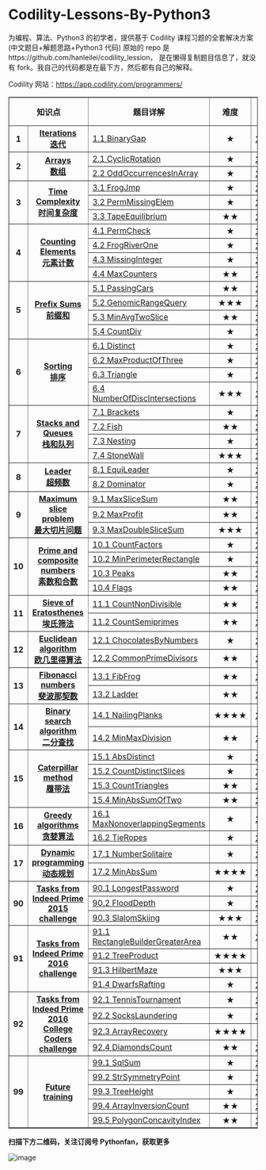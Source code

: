 # Codility-Lessons-By-Python3

为编程、算法、Python3 的初学者，提供基于 Codility 课程习题的全套解决方案(中文题目+解题思路+Python3 代码) 原始的 repo 是https://github.com/hanleilei/codility_lession， 是在懒得复制题目信息了，就没有 fork。我自己的代码都是在最下方，然后都有自己的解释。

Codility 网站：https://app.codility.com/programmers/

<body>   
<table cellspacing="1" cellpadding="1" frame="solid" border="1"  align='border_left'>

<tr>   
	<th colspan="2"> 知识点</th>
	<th> 题目详解</th>
	<th> 难度</th>
	<th> 结果查看</th>
</tr>  
<tr>   
	<th> 1</th>
	<th><a href="https://github.com/hanleilei/codility_lession/tree/master/L1_Iterations">Iterations<br>迭代</a></th>
	<td><a href="https://github.com/hanleilei/codility_lession/blob/master/L1_Iterations/1.1%20BinaryGap.md">1.1 BinaryGap</a></td>
	<th> ★</th>
	<th><a href="https://app.codility.com/demo/results/trainingBY38FS-UWK/">100%</a></th>
</tr>

<tr>   
	<th rowspan="2"> 2</th>
	<th rowspan="2" style='border-left'><a href="https://github.com/hanleilei/codility_lession/tree/master/L2_Arrays">Arrays<br>数组</a></th>
	 <td><a href="https://github.com/hanleilei/codility_lession/blob/master/L2_Arrays/2.1%20CyclicRotation.md">2.1 CyclicRotation</a></td>
	<th> ★</th>
	<th><a href="https://app.codility.com/demo/results/trainingH2WH6U-Z28/">100%</a></th>	
</tr>
	<td><a href="https://github.com/hanleilei/codility_lession/blob/master/L2_Arrays/2.2%20OddOccurrencesInArray.md">2.2 OddOccurrencesInArray</a></td>
	<th> ★</th>	
	<th><a href="https://app.codility.com/demo/results/training9GN2X6-JS4/">100%</a></th>
</tr>

<tr>   
	<th rowspan="3"> 3</th>
	<th rowspan="3"><a href="https://github.com/hanleilei/codility_lession/tree/master/L3_Time%20Complexity">Time Complexity<br>时间复杂度</a></th>
	<td><a href="https://github.com/hanleilei/codility_lession/blob/master/L3_Time%20Complexity/3.1%20FrogJmp.md">3.1 FrogJmp</a></td>
	<th> ★</th>
	<th><a href="https://app.codility.com/demo/results/trainingT3B4HR-72W/">100%</a></th>
</tr> 
<tr> 
	<td><a href="https://github.com/hanleilei/codility_lession/blob/master/L3_Time%20Complexity/3.2%20PermMissingElem.md">3.2 PermMissingElem</a></td>
	<th> ★</th>
	<th><a href="https://app.codility.com/demo/results/trainingHU486N-49W/">100%</a></th>	
</tr> 
<tr> 
	<td><a href="https://github.com/hanleilei/codility_lession/blob/master/L3_Time%20Complexity/3.3%20TapeEquilibrium.md">3.3 TapeEquilibrium</a></td>
	<th> ★★</th>
	<th><a href="https://app.codility.com/demo/results/trainingYFZYFD-Y7A/">100%</a></th>	
</tr>

<tr>   
	<th rowspan="4"> 4</th>
	<th rowspan="4"><a href="https://github.com/hanleilei/codility_lession/tree/master/L4_Counting%20Elements">Counting Elements<br>元素计数</a></th>
	<td><a href="https://github.com/hanleilei/codility_lession/blob/master/L4_Counting%20Elements/4.1%20PermCheck.md">4.1 PermCheck</a></td>
	<th> ★</th>
	<th><a href="https://app.codility.com/demo/results/trainingH2KGQQ-6FZ/">100%</a></th>		
</tr> 
<tr> 
	<td><a href="https://github.com/hanleilei/codility_lession/blob/master/L4_Counting%20Elements/4.2%20FrogRiverOne.md">4.2 FrogRiverOne</a></td>
	<th> ★</th>
	<th><a href="https://app.codility.com/demo/results/training2FZ983-NCH/">100%</a></th>		
</tr> 
<tr> 
	<td><a href="https://github.com/hanleilei/codility_lession/blob/master/L4_Counting%20Elements/4.3%20MissingInteger.md">4.3 MissingInteger</a></td>
	<th> ★</th>
	<th><a href="https://app.codility.com/demo/results/trainingRKE22K-MTS/">100%</a></th>		
</tr> 
<tr> 
	<td><a href="https://github.com/hanleilei/codility_lession/blob/master/L4_Counting%20Elements/4.4%20MaxCounters.md">4.4 MaxCounters</a></td>
	<th> ★★</th>
	<th><a href="https://app.codility.com/demo/results/trainingQYBGG4-Z4F/">100%</a></th>		
</tr>

<tr>   
	<th rowspan="4"> 5</th>
	<th rowspan="4"><a href="https://github.com/hanleilei/codility_lession/tree/master/L5_Prefix%20Sums">
Prefix Sums<br>前缀和</a></th>
	<td><a href="https://github.com/hanleilei/codility_lession/blob/master/L5_Prefix%20Sums/5.1%20PassingCars.md">5.1 PassingCars</a></td>
	<th> ★★</th>
	<th><a href="https://app.codility.com/demo/results/trainingANR5YN-92G/">100%</a></th>		
</tr> 
<tr> 
	<td><a href="https://github.com/hanleilei/codility_lession/blob/master/L5_Prefix%20Sums/5.2%20GenomicRangeQuery.md">5.2 GenomicRangeQuery</a></td>
	<th> ★★★</th>
	<th><a href="https://app.codility.com/demo/results/trainingBSCPV8-ZHR/">100%</a></th>		
</tr> 
<tr> 
	<td><a href="https://github.com/hanleilei/codility_lession/blob/master/L5_Prefix%20Sums/5.3%20MinAvgTwoSlice.md">5.3 MinAvgTwoSlice</a></td>
	<th> ★★</th>
	<th><a href="https://app.codility.com/demo/results/training6MFC8U-9G6/">100%</a></th>		
</tr> 
<tr> 
	<td><a href="https://github.com/hanleilei/codility_lession/blob/master/L5_Prefix%20Sums/5.4%20CountDiv.md">5.4 CountDiv</a></td>
	<th> ★</th>
	<th><a href="https://app.codility.com/demo/results/trainingZKZSNR-862/">100%</a></th>		
</tr>

<tr>   
	<th rowspan="4"> 6</th>
	<th rowspan="4"><a href="https://github.com/hanleilei/codility_lession/tree/master/L6_Sorting">
Sorting<br>排序</a></th>
	<td><a href="https://github.com/hanleilei/codility_lession/blob/master/L6_Sorting/6.1%20Distinct.md">6.1 Distinct</a></td>
	<th> ★</th>
	<th><a href="https://app.codility.com/demo/results/trainingCWYMX6-69B/">100%</a></th>		
</tr> 
<tr> 
	<td><a href="https://github.com/hanleilei/codility_lession/blob/master/L6_Sorting/6.2%20MaxProductOfThree.md">6.2 MaxProductOfThree</a></td>
	<th> ★</th>
	<th><a href="https://app.codility.com/demo/results/trainingSV74NX-V5W/">100%</a></th>		
</tr> 
<tr> 
	<td><a href="https://github.com/hanleilei/codility_lession/blob/master/L6_Sorting/6.3%20Triangle.md">6.3 Triangle</a></td>
	<th> ★</th>
	<th><a href="https://app.codility.com/demo/results/trainingVE7HEQ-4JB/">100%</a></th>		
</tr>

<tr> 
	<td><a href="https://github.com/hanleilei/codility_lession/blob/master/L6_Sorting/6.4%20NumberOfDiscIntersections.md">6.4 NumberOfDiscIntersections</a></td>
	<th> ★★★</th>
	<th><a href="https://app.codility.com/demo/results/training6QEM35-K32/">100%</a></th>		
</tr>

<tr>   
	<th rowspan="4"> 7</th>
	<th rowspan="4"><a href="https://github.com/hanleilei/codility_lession/tree/master/L7_Stacks%20and%20Queues">
Stacks and Queues<br>栈和队列</a></th>
	<td><a href="https://github.com/hanleilei/codility_lession/blob/master/L7_Stacks%20and%20Queues/7.1%20Brackets.md">7.1 Brackets</a></td>
	<th> ★</th>
	<th><a href="https://app.codility.com/demo/results/training8TMM4E-Z8M/">100%</a></th>	
</tr> 
<tr> 
	<td><a href="https://github.com/hanleilei/codility_lession/blob/master/L7_Stacks%20and%20Queues/7.2%20Fish.md">7.2 Fish</a></td>
	<th> ★★</th>
	<th><a href="https://app.codility.com/demo/results/training4DPX69-683/">100%</a></th>	
</tr> 
<tr> 
	<td><a href="https://github.com/hanleilei/codility_lession/blob/master/L7_Stacks%20and%20Queues/7.3%20Nesting.md">7.3 Nesting</a></td>
	<th> ★</th>
	<th><a href="https://app.codility.com/demo/results/trainingZY2Q9V-KFE/">100%</a></th>	
</tr>

<tr> 
	<td><a href="https://github.com/hanleilei/codility_lession/blob/master/L7_Stacks%20and%20Queues/7.4%20StoneWall.md">7.4 StoneWall</a></td>
	<th> ★★★</th>
	<th><a href="https://app.codility.com/demo/results/trainingSV4KYG-SXR/">100%</a></th>	
</tr>

<tr>   
	<th rowspan="2"> 8</th>
	<th rowspan="2"><a href="https://github.com/hanleilei/codility_lession/tree/master/L8_Leader">
Leader<br>超频数</a></th>
	<td><a href="https://github.com/hanleilei/codility_lession/blob/master/L8_Leader/8.1%20EquiLeader.md">8.1 EquiLeader</a></td>
	<th> ★</th>
	<th><a href="https://app.codility.com/demo/results/training88YQPR-AU6/">100%</a></th>	
</tr> 
<tr> 
	<td><a href="https://github.com/hanleilei/codility_lession/blob/master/L8_Leader/8.2%20Dominator.md">8.2 Dominator</a></td>
	<th> ★</th>
	<th><a href="https://app.codility.com/demo/results/trainingS8SV7R-SK3/">100%</a></th>	
</tr>

<tr>   
	<th rowspan="3"> 9</th>
	<th rowspan="3"><a href="https://github.com/hanleilei/codility_lession/tree/master/L9_Maximum%20Slice%20Problem">Maximum slice problem<br>最大切片问题</a></th>
	<td><a href="https://github.com/hanleilei/codility_lession/blob/master/L9_Maximum%20Slice%20Problem/9.1%20MaxSliceSum.md">9.1 MaxSliceSum</a></td>
	<th> ★★</th>
	<th><a href="https://app.codility.com/demo/results/training4PCFXN-W8X/">100%</a></th>	
</tr> 
<tr> 
	<td><a href="https://github.com/hanleilei/codility_lession/blob/master/L9_Maximum%20Slice%20Problem/9.2%20MaxProfit.md">9.2 MaxProfit</a></td>
	<th> ★★</th>
	<th><a href="https://app.codility.com/demo/results/trainingJAB4JQ-WQ8/">100%</a></th>	
</tr> 
<tr> 
	<td><a href="https://github.com/hanleilei/codility_lession/blob/master/L9_Maximum%20Slice%20Problem/9.3%20%20MaxDoubleSliceSum.md">9.3 MaxDoubleSliceSum</a></td>
	<th> ★★★</th>
	<th><a href="https://app.codility.com/demo/results/trainingJDPHDE-J5M/">100%</a></th>	
</tr>

<tr>   
	<th rowspan="4"> 10</th>
	<th rowspan="4"><a href="https://github.com/hanleilei/codility_lession/tree/master/L10_Prime%20and%20composite%20numbers">Prime and composite numbers<br>素数和合数</a></th>
	<td><a href="https://github.com/hanleilei/codility_lession/blob/master/L10_Prime%20and%20composite%20numbers/10.1%20CountFactors.md">10.1 CountFactors</a></td>
	<th> ★</th>
	<th><a href="https://app.codility.com/demo/results/trainingQDKHRF-E5B/">100%</a></th>	
</tr> 
<tr> 
	<td><a href="https://github.com/hanleilei/codility_lession/blob/master/L10_Prime%20and%20composite%20numbers/10.2%20MinPerimeterRectangle.md">10.2 MinPerimeterRectangle</a></td>
	<th> ★</th>
	<th><a href="https://app.codility.com/demo/results/trainingUPVG9W-BA7/">100%</a></th>	
</tr> 
<tr> 
	<td><a href="https://github.com/hanleilei/codility_lession/blob/master/L10_Prime%20and%20composite%20numbers/10.3%20Peaks.md">10.3 Peaks</a></td>
	<th> ★★</th>
	<th><a href="https://app.codility.com/demo/results/trainingUAKMQZ-4CF/">100%</a></th>	
</tr> 
<tr> 
	<td><a href="https://github.com/hanleilei/codility_lession/blob/master/L10_Prime%20and%20composite%20numbers/10.4%20Flags.md">10.4 Flags</a></td>
	<th> ★★</th>
	<th><a href="https://app.codility.com/demo/results/trainingZZA54M-S5Z/">100%</a></th>	
</tr>

<tr>   
	<th rowspan="2"> 11</th>
	<th rowspan="2"><a href="https://github.com/hanleilei/codility_lession/tree/master/L11_Sieve%20of%20Eratosthenes">Sieve of Eratosthenes<br>埃氏筛法</a></th>
	<td><a href="https://github.com/hanleilei/codility_lession/blob/master/L11_Sieve%20of%20Eratosthenes/11.1%20CountNonDivisible.md">11.1 CountNonDivisible</a></td>
	<th> ★★</th>
	<th><a href="https://app.codility.com/demo/results/trainingD8YRHG-NZ7/">100%</a></th>	
</tr> 
<tr> 
	<td><a href="https://github.com/hanleilei/codility_lession/blob/master/L11_Sieve%20of%20Eratosthenes/11.2%20CountSemiprimes.md">11.2 CountSemiprimes</a></td>
	<th> ★★</th>
	<th><a href="https://app.codility.com/demo/results/trainingMUSK5X-7YJ/">100%</a></th>	
</tr>

<tr>   
	<th rowspan="2"> 12</th>
	<th rowspan="2"><a href="https://github.com/hanleilei/codility_lession/tree/master/L12_Euclidean%20algorithm">Euclidean algorithm<br>欧几里得算法</a></th>
	<td><a href="https://github.com/hanleilei/codility_lession/blob/master/L12_Euclidean%20algorithm/12.1%20ChocolatesByNumbers.md">12.1 ChocolatesByNumbers</a></td>
	<th> ★</th>
	<th><a href="https://app.codility.com/c/run/trainingJ7MCG6-74V/">100%</a></th>	
</tr> 
<tr> 
	<td><a href="https://github.com/hanleilei/codility_lession/blob/master/L12_Euclidean%20algorithm/12.2%20CommonPrimeDivisors.md">12.2 CommonPrimeDivisors</a></td>
	<th> ★★</th>
	<th><a href="https://app.codility.com/demo/results/trainingM4TCFE-VK9/">100%</a></th>	
</tr>

<tr>   
	<th rowspan="2"> 13</th>
	<th rowspan="2"><a href="https://github.com/hanleilei/codility_lession/tree/master/L13_Fibonacci%20numbers">Fibonacci numbers<br>斐波那契数</a></th>
	<td><a href="https://github.com/hanleilei/codility_lession/blob/master/L13_Fibonacci%20numbers/13.1%20FibFrog.md">13.1 FibFrog</a></td>
	<th> ★★</th>
	<th><a href="https://app.codility.com/demo/results/trainingRUYC5U-HM9/">100%</a></th>	
</tr> 
<tr> 
	<td><a href="https://github.com/hanleilei/codility_lession/blob/master/L13_Fibonacci%20numbers/13.2%20Ladder.md">13.2 Ladder</a></td>
	<th> ★★</th>
	<th><a href="https://app.codility.com/demo/results/trainingCWHC9U-N8W/">100%</a></th>	
</tr>

<tr>   
	<th rowspan="2"> 14</th>
	<th rowspan="2"><a href="https://github.com/hanleilei/codility_lession/tree/master/L14_Binary%20search%20algorithm">Binary search algorithm<br>二分查找</a></th>
	<td><a href="https://github.com/hanleilei/codility_lession/blob/master/L14_Binary%20search%20algorithm/14.1%20NailingPlanks.md">14.1 NailingPlanks</a></td>
	<th> ★★★★</th>
	<th><a href="https://app.codility.com/demo/results/trainingBSJ2TV-FXM/">100%</a></th>	
</tr> 
<tr> 
	<td><a href="https://github.com/hanleilei/codility_lession/blob/master/L14_Binary%20search%20algorithm/14.2%20MinMaxDivision.md">14.2 MinMaxDivision</a></td>
	<th> ★★</th>
	<th><a href="https://app.codility.com/demo/results/training436C73-QBA/">100%</a></th>	
</tr>

<tr>   
	<th rowspan="4"> 15</th>
	<th rowspan="4"><a href="https://github.com/hanleilei/codility_lession/tree/master/L15_Caterpillar%20method">Caterpillar method<br>履带法</a></th>
	<td><a href="https://github.com/hanleilei/codility_lession/blob/master/L15_Caterpillar%20method/15.1%20AbsDistinct.md">15.1 AbsDistinct</a></td>
	<th> ★</th>
	<th><a href="https://app.codility.com/demo/results/trainingTTFUXF-WMA/">100%</a></th>
	
</tr> 
<tr> 
	<td><a href="https://github.com/hanleilei/codility_lession/blob/master/L15_Caterpillar%20method/15.2%20CountDistinctSlices.md">15.2 CountDistinctSlices</a></td>
	<th> ★</th>
	<th><a href="https://app.codility.com/demo/results/training4CF4FJ-NA3/">100%</a></th>	
</tr> 
<tr> 
	<td><a href="https://github.com/hanleilei/codility_lession/blob/master/L15_Caterpillar%20method/15.3%20CountTriangles.md">15.3 CountTriangles</a></td>
	<th> ★★</th>
	<th><a href="https://app.codility.com/demo/results/trainingKXTAK3-RNN/">100%</a></th>	
</tr>

<tr> 
	<td><a href="https://github.com/hanleilei/codility_lession/blob/master/L15_Caterpillar%20method/15.4%20MinAbsSumOfTwo.md">15.4 MinAbsSumOfTwo</a></td>
	<th> ★★</th>
	<th><a href="https://app.codility.com/demo/results/trainingC7W9QV-NGU/">100%</a></th>	
</tr>

<tr>   
	<th rowspan="2"> 16</th>
	<th rowspan="2"><a href="https://github.com/hanleilei/codility_lession/tree/master/L16_Greedy%20algorithms">Greedy algorithms<br>贪婪算法</a></th>
	<td><a href="https://github.com/hanleilei/codility_lession/blob/master/L16_Greedy%20algorithms/16.1%20MaxNonoverlappingSegments.md">16.1 MaxNonoverlappingSegments</a></td>
	<th> ★</th>
	<th><a href="https://app.codility.com/demo/results/trainingDJFZ6N-C9G/">100%</a></th>	
</tr> 
<tr> 
	<td><a href="https://github.com/hanleilei/codility_lession/blob/master/L16_Greedy%20algorithms/16.2%20TieRopes.md">16.2 TieRopes</a></td>
	<th> ★</th>
	<th><a href="https://app.codility.com/demo/results/training76Z444-9YA/">100%</a></th>	
</tr>

<tr>   
	<th rowspan="2"> 17</th>
	<th rowspan="2"><a href="https://github.com/hanleilei/codility_lession/tree/master/L17_Dynamic%20programming">Dynamic programming<br>动态规划</a></th>
	<td><a href="https://github.com/hanleilei/codility_lession/blob/master/L17_Dynamic%20programming/17.1%20NumberSolitaire.md">17.1 NumberSolitaire</a></td>
	<th> ★</th>
	<th><a href="https://app.codility.com/demo/results/training9RRY2Q-ZSN/">100%</a></th>
	
</tr> 
<tr> 
	<td><a href="https://github.com/hanleilei/codility_lession/blob/master/L17_Dynamic%20programming/17.2%20MinAbsSum.md">17.2 MinAbsSum</a></td>
	<th> ★★★★</th>
	<th><a href="https://app.codility.com/demo/results/trainingNMA9WM-AN5/">100%</a></th>	
</tr>

<tr>   
	<th rowspan="3"> 90</th>
	<th rowspan="3"><a href="https://github.com/hanleilei/codility_lession/tree/master/L90_Tasks%20from%20Indeed%20Prime%202015%20challenge">Tasks from Indeed Prime<br>2015 challenge</a></th>
	<td><a href="https://github.com/hanleilei/codility_lession/blob/master/L90_Tasks%20from%20Indeed%20Prime%202015%20challenge/90.1%20LongestPassword.md">90.1 LongestPassword</a></td>
	<th> ★</th>
	<th><a href="https://app.codility.com/demo/results/trainingS3RE4H-GZY/">100%</a></th>	
</tr> 
<tr> 
	<td><a href="https://github.com/hanleilei/codility_lession/blob/master/L90_Tasks%20from%20Indeed%20Prime%202015%20challenge/90.2%20FloodDepth.md">90.2 FloodDepth</a></td>
	<th> ★</th>
	<th><a href="https://app.codility.com/demo/results/training6JSDHJ-CKY/">100%</a></th>	
</tr> 
<tr> 
	<td><a href="https://github.com/hanleilei/codility_lession/blob/master/L90_Tasks%20from%20Indeed%20Prime%202015%20challenge/90.3%20SlalomSkiing.md">90.3 SlalomSkiing</a></td>
	<th> ★★★</th>
	<th><a href="https://app.codility.com/demo/results/trainingDXRTNX-E7U/">100%</a></th>	
</tr>

<tr>   
	<th rowspan="4"> 91</th>
	<th rowspan="4"><a href="https://github.com/hanleilei/codility_lession/tree/master/L91_Tasks%20from%20Indeed%20Prime%202016%20challenge">Tasks from Indeed Prime<br>2016 challenge</a></th>
	<td><a href="https://github.com/hanleilei/codility_lession/blob/master/L91_Tasks%20from%20Indeed%20Prime%202016%20challenge/91.1%20RectangleBuilderGreaterArea.md">91.1 RectangleBuilderGreaterArea</a></td>
	<th> ★★</th>
	<th><a href="https://app.codility.com/demo/results/trainingXZ2THZ-VY4/">100%</a></th>	
</tr> 
<tr> 
	<td><a href="https://github.com/hanleilei/codility_lession/blob/master/L91_Tasks%20from%20Indeed%20Prime%202016%20challenge/91.2%20TreeProduct.md">91.2 TreeProduct</a></td>
	<th> ★★★★</th>
	<th> 0% </th>		
</tr> 
<tr> 
	<td><a href="https://github.com/hanleilei/codility_lession/blob/master/L91_Tasks%20from%20Indeed%20Prime%202016%20challenge/91.3%20HilbertMaze.md">91.3 HilbertMaze</a></td>
	<th> ★★★</th>
	<th><a href="https://app.codility.com/demo/results/trainingYUAUAJ-XWM/">53%</a></th>	
	
</tr> 
<tr> 
	<td><a href="https://github.com/hanleilei/codility_lession/blob/master/L91_Tasks%20from%20Indeed%20Prime%202016%20challenge/91.4%20DwarfsRafting.md">91.4 DwarfsRafting</a></td>
	<th> ★</th>
	<th><a href="https://app.codility.com/demo/results/trainingYBAPZ4-9C7/">100%</a></th>		
</tr>

<tr>   
	<th rowspan="4"> 92</th>
	<th rowspan="4"><a href="https://github.com/hanleilei/codility_lession/tree/master/L92_Tasks%20from%20Indeed%20Prime%202016%20College%20Coders%20challenge">Tasks from Indeed Prime 2016<br>College Coders challenge</a></th>
	<td><a href="https://github.com/hanleilei/codility_lession/blob/master/L92_Tasks%20from%20Indeed%20Prime%202016%20College%20Coders%20challenge/92.1%20TennisTournament.md">92.1 TennisTournament</a></td>
	<th> ★</th>
	<th><a href="https://app.codility.com/demo/results/trainingAVCEZN-SWP/">100%</a></th>	
</tr> 
<tr> 
	<td><a href="https://github.com/hanleilei/codility_lession/blob/master/L92_Tasks%20from%20Indeed%20Prime%202016%20College%20Coders%20challenge/92.2%20SocksLaundering.md">92.2 SocksLaundering</a></td>
	<th> ★</th>
	<th><a href="https://app.codility.com/demo/results/trainingJDHT6E-GPK/">100%</a></th>		
</tr> 
<tr> 
	<td><a href="https://github.com/hanleilei/codility_lession/blob/master/L92_Tasks%20from%20Indeed%20Prime%202016%20College%20Coders%20challenge/92.3%20ArrayRecovery.md">92.3 ArrayRecovery</a></td>
	<th> ★★★★</th>
	<th><a href="https://app.codility.com/demo/results/trainingEQ52C8-VYG/">66%</a></th>
	
</tr> 
<tr> 
	<td><a href="https://github.com/hanleilei/codility_lession/blob/master/L92_Tasks%20from%20Indeed%20Prime%202016%20College%20Coders%20challenge/92.4%20DiamondsCount.md">92.4 DiamondsCount</a></td>
	<th> ★★</th>
	<th><a href="https://app.codility.com/demo/results/training6A2REF-PH5/">100%</a></th>	
</tr>

<tr>   
	<th rowspan="5"> 99</th>
	<th rowspan="5"><a href="https://github.com/hanleilei/codility_lession/tree/master/L99_Future%20training">Future training</a></th>
	<td><a href="https://github.com/hanleilei/codility_lession/blob/master/L99_Future%20training/99.1%20SqlSum.md">99.1 SqlSum</a></td>
	<th> ★</th>
	<th><a href="https://app.codility.com/demo/results/trainingR4C5JD-YVG/">100%</a></th>		
</tr> 
<tr> 
	<td><a href="https://github.com/hanleilei/codility_lession/blob/master/L99_Future%20training/99.2%20StrSymmetryPoint.md">99.2 StrSymmetryPoint</a></td>
	<th> ★</th>
	<th><a href="https://app.codility.com/demo/results/trainingN42VU9-N9P/">100%</a></th>		
</tr> 
<tr> 
	<td><a href="https://github.com/hanleilei/codility_lession/blob/master/L99_Future%20training/99.3%20TreeHeight.md">99.3 TreeHeight</a></td>
	<th> ★</th>
	<th><a href="https://app.codility.com/demo/results/trainingQJRXZ3-RP7/">100%</a></th>		
</tr> 
<tr> 
	<td><a href="https://github.com/hanleilei/codility_lession/blob/master/L99_Future%20training/99.4%20ArrayInversionCount.md">99.4 ArrayInversionCount</a></td>
	<th> ★★</th>
	<th><a href="https://app.codility.com/demo/results/trainingVC4MK2-UVK/">100%</a></th>		
</tr>

<tr> 
	<td><a href="https://github.com/hanleilei/codility_lession/blob/master/L99_Future%20training/99.5%20PolygonConcavityIndex.md">99.5 PolygonConcavityIndex</a></td>
	<th> ★★</th>
	<th><a href="https://app.codility.com/demo/results/trainingPBTSC4-86Q/">100%</a></th>		
</tr>

</table>   
</body>

**扫描下方二维码，关注订阅号 Pythonfan，获取更多**

![image](https://github.com/Anfany/Machine-Learning-for-Beginner-by-Python3/blob/master/pythonfan_anfany.jpg)
